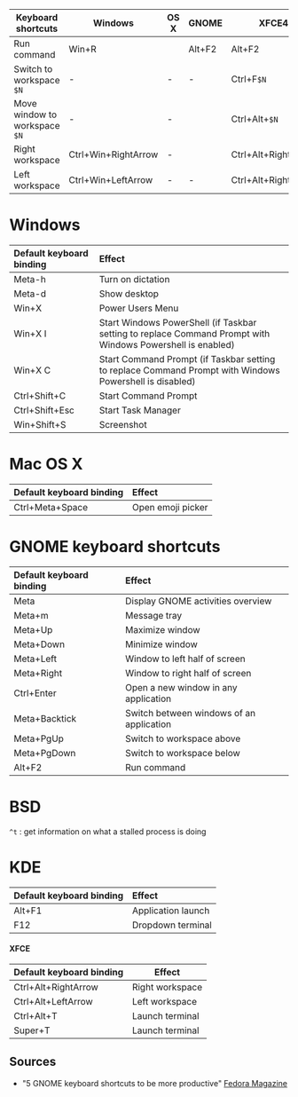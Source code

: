 Keyboard shortcuts            | Windows             | OS X            | GNOME             | XFCE4
---                           | ---                 | ---             | ---               | ---
Run command                   | Win+R               |                 | Alt+F2            | Alt+F2
Switch to workspace `$N`      | -                   | -               | -                 | Ctrl+F`$N`
Move window to workspace `$N` | -                   | -               |                   | Ctrl+Alt+`$N`
Right workspace               | Ctrl+Win+RightArrow | -               |                   | Ctrl+Alt+RightArrow
Left workspace                | Ctrl+Win+LeftArrow  | -               | -                 | Ctrl+Alt+RightArrow


# Windows
Default keyboard binding  | Effect
:---                      | :---
Meta-h                    | Turn on dictation
Meta-d                    | Show desktop
Win+X                     | Power Users Menu
Win+X I                   | Start Windows PowerShell (if Taskbar setting to replace Command Prompt with Windows Powershell is enabled)
Win+X C                   | Start Command Prompt (if Taskbar setting to replace Command Prompt with Windows Powershell is disabled)
Ctrl+Shift+C              | Start Command Prompt
Ctrl+Shift+Esc            | Start Task Manager
Win+Shift+S               | Screenshot

# Mac OS X
Default keyboard binding  | Effect
:---                      | :---
Ctrl+Meta+Space           | Open emoji picker
# GNOME keyboard shortcuts
Default keyboard binding  | Effect
:---                      | :---
Meta                      | Display GNOME activities overview 
Meta+m                    | Message tray
Meta+Up                   | Maximize window
Meta+Down                 | Minimize window
Meta+Left                 | Window to left half of screen
Meta+Right                | Window to right half of screen
Ctrl+Enter                | Open a new window in any application
Meta+Backtick             | Switch between windows of an application
Meta+PgUp                 | Switch to workspace above
Meta+PgDown               | Switch to workspace below
Alt+F2                    | Run command

# BSD
`^t` : get information on what a stalled process is doing
# KDE
Default keyboard binding  | Effect
:---                      | :---
Alt+F1                    | Application launch
F12                       | Dropdown terminal

#### XFCE

Default keyboard binding  | Effect
---                       | ---
Ctrl+Alt+RightArrow       | Right workspace
Ctrl+Alt+LeftArrow        | Left workspace
Ctrl+Alt+T                | Launch terminal
Super+T                   | Launch terminal



## Sources
- "5 GNOME keyboard shortcuts to be more productive" [Fedora Magazine](https://fedoramagazine.org/5-gnome-keyboard-shortcuts-to-be-more-productive/)
